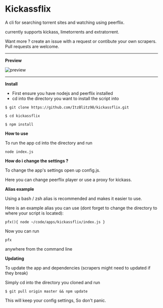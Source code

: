 Kickassflix
==============

A cli for searching torrent sites and watching using peerflix.

currently supports kickass, limetorrents and extratorrent.

Want more ? create an issue with a request or contibute your own scrapers. Pull requests are welcome.

********************************************************************************

**Preview**

![preview](https://i.imgur.com/GNheslZ.gif)
********************************************************************************
**Install**

*   First ensure you have nodejs and peerflix installed
*   cd into the directory you want to install the script into

```
$ git clone https://github.com/ItzBlitz98/kickassflix.git

$ cd kickassflix

$ npm install

```


**How to use**

To run the app cd into the directory and run

```
node index.js

```

**How do i change the settings ?**

To change the app's settings open up config.js.

Here you can change peerflix player or use a proxy for kickass.


**Alias example**

Using a bash / zsh alias is recommended and makes it easier to use.

Here is an example alias you can use (dont forget to change the directory to where your script is located):

```
pfx(){ node ~/code/apps/kickassflix/index.js }

```

Now you can run

```
pfx
```

anywhere from the command line

**Updating**

To update the app and dependencies (scrapers might need to updated if they break)

Simply cd into the directory you cloned and run

```
$ git pull origin master && npm update
```

This will keep your config settings, So don't panic.
